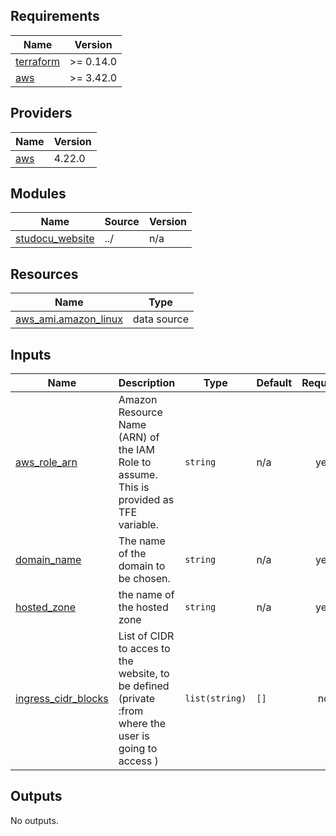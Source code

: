 <!-- BEGIN_TF_DOCS -->
## Requirements

| Name | Version |
|------|---------|
| <a name="requirement_terraform"></a> [terraform](#requirement\_terraform) | >= 0.14.0 |
| <a name="requirement_aws"></a> [aws](#requirement\_aws) | >= 3.42.0 |

## Providers

| Name | Version |
|------|---------|
| <a name="provider_aws"></a> [aws](#provider\_aws) | 4.22.0 |

## Modules

| Name | Source | Version |
|------|--------|---------|
| <a name="module_studocu_website"></a> [studocu\_website](#module\_studocu\_website) | ../ | n/a |

## Resources

| Name | Type |
|------|------|
| [aws_ami.amazon_linux](https://registry.terraform.io/providers/hashicorp/aws/latest/docs/data-sources/ami) | data source |

## Inputs

| Name | Description | Type | Default | Required |
|------|-------------|------|---------|:--------:|
| <a name="input_aws_role_arn"></a> [aws\_role\_arn](#input\_aws\_role\_arn) | Amazon Resource Name (ARN) of the IAM Role to assume. This is provided as TFE variable. | `string` | n/a | yes |
| <a name="input_domain_name"></a> [domain\_name](#input\_domain\_name) | The name of the domain to be chosen. | `string` | n/a | yes |
| <a name="input_hosted_zone"></a> [hosted\_zone](#input\_hosted\_zone) | the name of the hosted zone | `string` | n/a | yes |
| <a name="input_ingress_cidr_blocks"></a> [ingress\_cidr\_blocks](#input\_ingress\_cidr\_blocks) | List of CIDR to acces to the website, to be defined (private :from where the user is going to access ) | `list(string)` | `[]` | no |

## Outputs

No outputs.
<!-- END_TF_DOCS -->